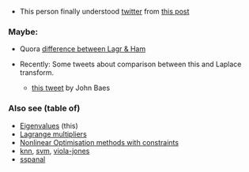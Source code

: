 
* This person finally understood [twitter](https://twitter.com/mstoudenmire/status/1539963638433419266?s=12&t=FcnYrvlEmUYUp146S_El5A) 
from [this post](https://blog.jessriedel.com/2017/06/28/legendre-transform/)

### Maybe:
* Quora [difference between Lagr & Ham](https://www.quora.com/What-is-the-difference-between-Lagrangian-and-Hamiltonian-mechanics)

* Recently: Some tweets about comparison between this and Laplace transform.
   * [this tweet](https://twitter.com/johncarlosbaez/status/1552162088075677696?s=20&t=5BJioXX_p-Rq-Z6aJmDfvA) by John Baes

### Also see (table of)
* [Eigenvalues](eigenvalues.md) (this)
* [Lagrange multipliers](./lagrange-multipliers.md)
* [Nonlinear Optimisation methods with constraints](./nlo.md)
* [knn](./knn.md), [svm](./svm.md), [viola-jones](./viola-jones-adaboost.md)
* [sspanal](https://github.com/sohale/sspanel/blob/master/m1/links-panel.md)
